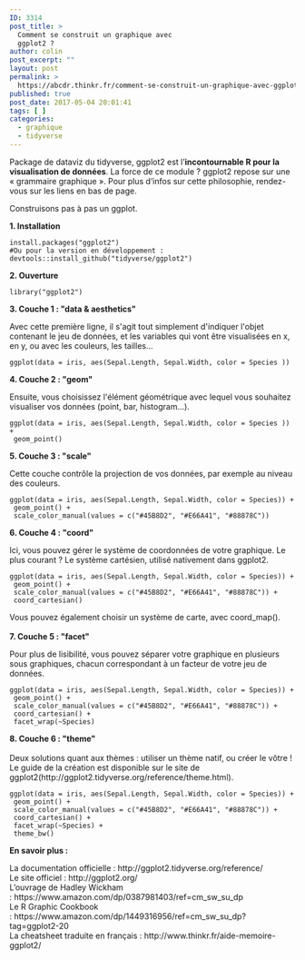 ```yaml
---
ID: 3314
post_title: >
  Comment se construit un graphique avec
  ggplot2 ?
author: colin
post_excerpt: ""
layout: post
permalink: >
  https://abcdr.thinkr.fr/comment-se-construit-un-graphique-avec-ggplot2/
published: true
post_date: 2017-05-04 20:01:41
tags: [ ]
categories:
  - graphique
  - tidyverse
---
```

<p>Package de dataviz du tidyverse, ggplot2 est l’<strong>incontournable R pour la visualisation de données</strong>. La force de ce module ? ggplot2 repose sur une « grammaire graphique ». Pour plus d’infos sur cette philosophie, rendez-vous sur les liens en bas de page.</p><p>Construisons pas à pas un ggplot.</p><p><strong>1. Installation</strong></p><p> <pre><code>install.packages("ggplot2")<br />#Ou pour la version en développement :<br />devtools::install_github("tidyverse/ggplot2")</code></pre> </p><p><strong>2. Ouverture</strong></p><p> <pre><code>library("ggplot2")</code></pre> </p><p><strong>3. Couche 1 : "data &amp; aesthetics"</strong></p><p>Avec cette première ligne, il s'agit tout simplement d'indiquer l'objet contenant le jeu de données, et les variables qui vont être visualisées en x, en y, ou avec les couleurs, les tailles...</p><p> <pre><code>ggplot(data = iris, aes(Sepal.Length, Sepal.Width, color = Species ))</code></pre> </p><p><strong>4. Couche 2 : "geom"</strong></p><p>Ensuite, vous choisissez l'élément géométrique avec lequel vous souhaitez visualiser vos données (point, bar, histogram...).</p><p> <pre><code>ggplot(data = iris, aes(Sepal.Length, Sepal.Width, color = Species )) + <br /> geom_point()</code></pre> </p><p><strong>5. Couche 3 : "scale"</strong></p><p>Cette couche contrôle la projection de vos données, par exemple au niveau des couleurs.</p><p> <pre><code>ggplot(data = iris, aes(Sepal.Length, Sepal.Width, color = Species)) + <br /> geom_point() +<br /> scale_color_manual(values = c("#45B8D2", "#E66A41", "#88878C"))</code></pre> </p><p><strong>6. Couche 4 : "coord"</strong></p><p>Ici, vous pouvez gérer le système de coordonnées de votre graphique. Le plus courant ? Le système cartésien, utilisé nativement dans ggplot2. </p><p> <pre><code>ggplot(data = iris, aes(Sepal.Length, Sepal.Width, color = Species)) + <br /> geom_point() +<br /> scale_color_manual(values = c("#45B8D2", "#E66A41", "#88878C")) + <br /> coord_cartesian()</code></pre> </p><p>Vous pouvez également choisir un système de carte, avec coord_map(). <br /><br /><strong>7. Couche 5 : "facet"</strong></p><p>Pour plus de lisibilité, vous pouvez séparer votre graphique en plusieurs sous graphiques, chacun correspondant à un facteur de votre jeu de données.</p><p> <pre><code>ggplot(data = iris, aes(Sepal.Length, Sepal.Width, color = Species)) + <br /> geom_point() +<br /> scale_color_manual(values = c("#45B8D2", "#E66A41", "#88878C")) + <br /> coord_cartesian() + <br /> facet_wrap(~Species)</code></pre> </p><p><strong>8. Couche 6 : "theme"</strong><br /> <br />Deux solutions quant aux thèmes : utiliser un thème natif, ou créer le vôtre ! Le guide de la création est disponible sur le site de ggplot2(http://ggplot2.tidyverse.org/reference/theme.html).</p><p> <pre><code>ggplot(data = iris, aes(Sepal.Length, Sepal.Width, color = Species)) + <br /> geom_point() +<br /> scale_color_manual(values = c("#45B8D2", "#E66A41", "#88878C")) + <br /> coord_cartesian() + <br /> facet_wrap(~Species) + <br /> theme_bw()</code></pre> </p><p><strong>En savoir plus :</strong></p><p>La documentation officielle : http://ggplot2.tidyverse.org/reference/ <br />Le site officiel : http://ggplot2.org/ <br />L’ouvrage de Hadley Wickham : https://www.amazon.com/dp/0387981403/ref=cm_sw_su_dp <br />Le R Graphic Cookbook : https://www.amazon.com/dp/1449316956/ref=cm_sw_su_dp?tag=ggplot2-20 <br />La cheatsheet traduite en français : http://www.thinkr.fr/aide-memoire-ggplot2/</p>